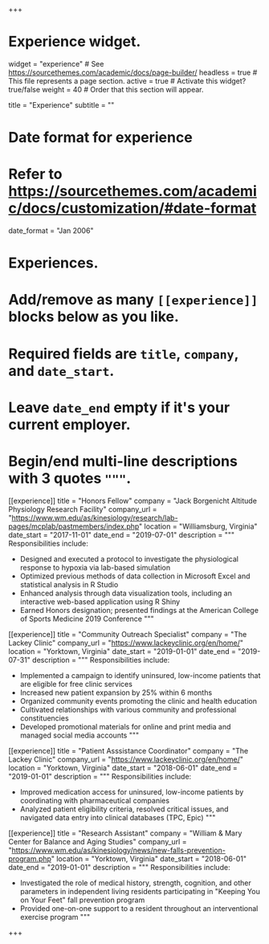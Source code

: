 +++
# Experience widget.
widget = "experience"  # See https://sourcethemes.com/academic/docs/page-builder/
headless = true  # This file represents a page section.
active = true  # Activate this widget? true/false
weight = 40  # Order that this section will appear.

title = "Experience"
subtitle = ""

# Date format for experience
#   Refer to https://sourcethemes.com/academic/docs/customization/#date-format
date_format = "Jan 2006"

# Experiences.
#   Add/remove as many `[[experience]]` blocks below as you like.
#   Required fields are `title`, `company`, and `date_start`.
#   Leave `date_end` empty if it's your current employer.
#   Begin/end multi-line descriptions with 3 quotes `"""`.
[[experience]]
  title = "Honors Fellow"
  company = "Jack Borgenicht Altitude Physiology Research Facility"
  company_url = "https://www.wm.edu/as/kinesiology/research/lab-pages/mcplab/pastmembers/index.php"
  location = "Williamsburg, Virginia"
  date_start = "2017-11-01"
  date_end = "2019-07-01"
  description = """
  Responsibilities include:
  
  * Designed and executed a protocol to investigate the physiological response to hypoxia via lab-based simulation
  * Optimized previous methods of data collection in Microsoft Excel and statistical analysis in R Studio
  * Enhanced analysis through data visualization tools, including an interactive web-based application using R Shiny
  * Earned Honors designation; presented findings at the American College of Sports Medicine 2019 Conference
  """

[[experience]]
  title = "Community Outreach Specialist"
  company = "The Lackey Clinic"
  company_url = "https://www.lackeyclinic.org/en/home/"
  location = "Yorktown, Virginia"
  date_start = "2019-01-01"
  date_end = "2019-07-31"
  description = """
  Responsibilities include:
  
  * Implemented a campaign to identify uninsured, low-income patients that are eligible for free clinic services
  * Increased new patient expansion by 25% within 6 months 
  * Organized community events promoting the clinic and health education 
  * Cultivated relationships with various community and professional constituencies 
  * Developed promotional materials for online and print media and managed social media accounts
  """
  
[[experience]]
  title = "Patient Asssistance Coordinator"
  company = "The Lackey Clinic"
  company_url = "https://www.lackeyclinic.org/en/home/"
  location = "Yorktown, Virginia"
  date_start = "2018-06-01"
  date_end = "2019-01-01"
  description = """
  Responsibilities include:
  
  * Improved medication access for uninsured, low-income patients by coordinating with pharmaceutical companies
  * Analyzed patient eligibility criteria, resolved critical issues, and navigated data entry into clinical databases (TPC, Epic)
  """
  
[[experience]]
  title = "Research Assistant"
  company = "William & Mary Center for Balance and Aging Studies"
  company_url = "https://www.wm.edu/as/kinesiology/news/new-falls-prevention-program.php"
  location = "Yorktown, Virginia"
  date_start = "2018-06-01"
  date_end = "2019-01-01"
  description = """
  Responsibilities include:
  
  * Investigated the role of medical history, strength, cognition, and other parameters in independent living residents participating in "Keeping You on Your Feet" fall prevention program
  * Provided one-on-one support to a resident throughout an interventional exercise program
  """

+++
